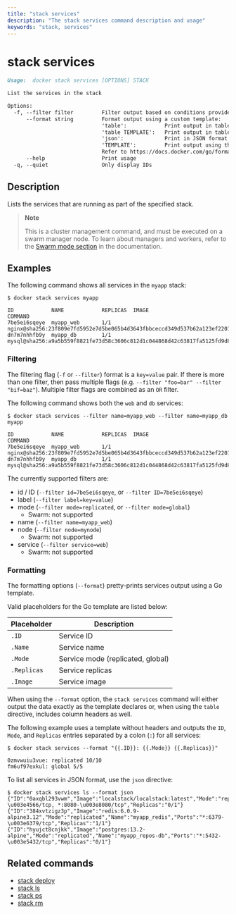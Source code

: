 ```yaml
---
title: "stack services"
description: "The stack services command description and usage"
keywords: "stack, services"
---
```


# stack services

```markdown
Usage:  docker stack services [OPTIONS] STACK

List the services in the stack

Options:
  -f, --filter filter         Filter output based on conditions provided
      --format string         Format output using a custom template:
                              'table':            Print output in table format with column headers (default)
                              'table TEMPLATE':   Print output in table format using the given Go template
                              'json':             Print in JSON format
                              'TEMPLATE':         Print output using the given Go template.
                              Refer to https://docs.docker.com/go/formatting/ for more information about formatting output with templates
      --help                  Print usage
  -q, --quiet                 Only display IDs
```

## Description

Lists the services that are running as part of the specified stack.

> **Note**
>
> This is a cluster management command, and must be executed on a swarm
> manager node. To learn about managers and workers, refer to the
> [Swarm mode section](https://docs.docker.com/engine/swarm/) in the
> documentation.

## Examples

The following command shows all services in the `myapp` stack:

```console
$ docker stack services myapp

ID            NAME            REPLICAS  IMAGE                                                                          COMMAND
7be5ei6sqeye  myapp_web       1/1       nginx@sha256:23f809e7fd5952e7d5be065b4d3643fbbceccd349d537b62a123ef2201bc886f
dn7m7nhhfb9y  myapp_db        1/1       mysql@sha256:a9a5b559f8821fe73d58c3606c812d1c044868d42c63817fa5125fd9d8b7b539
```

### Filtering

The filtering flag (`-f` or `--filter`) format is a `key=value` pair. If there
is more than one filter, then pass multiple flags (e.g. `--filter "foo=bar" --filter "bif=baz"`).
Multiple filter flags are combined as an `OR` filter.

The following command shows both the `web` and `db` services:

```console
$ docker stack services --filter name=myapp_web --filter name=myapp_db myapp

ID            NAME            REPLICAS  IMAGE                                                                          COMMAND
7be5ei6sqeye  myapp_web       1/1       nginx@sha256:23f809e7fd5952e7d5be065b4d3643fbbceccd349d537b62a123ef2201bc886f
dn7m7nhhfb9y  myapp_db        1/1       mysql@sha256:a9a5b559f8821fe73d58c3606c812d1c044868d42c63817fa5125fd9d8b7b539
```

The currently supported filters are:

* id / ID (`--filter id=7be5ei6sqeye`, or `--filter ID=7be5ei6sqeye`)
* label (`--filter label=key=value`)
* mode (`--filter mode=replicated`, or `--filter mode=global`)
  * Swarm: not supported
* name (`--filter name=myapp_web`)
* node (`--filter node=mynode`)
  * Swarm: not supported
* service (`--filter service=web`)
  * Swarm: not supported

### Formatting

The formatting options (`--format`) pretty-prints services output
using a Go template.

Valid placeholders for the Go template are listed below:

| Placeholder | Description                       |
|-------------|-----------------------------------|
| `.ID`       | Service ID                        |
| `.Name`     | Service name                      |
| `.Mode`     | Service mode (replicated, global) |
| `.Replicas` | Service replicas                  |
| `.Image`    | Service image                     |

When using the `--format` option, the `stack services` command will either
output the data exactly as the template declares or, when using the
`table` directive, includes column headers as well.

The following example uses a template without headers and outputs the
`ID`, `Mode`, and `Replicas` entries separated by a colon (`:`) for all services:

```console
$ docker stack services --format "{{.ID}}: {{.Mode}} {{.Replicas}}"

0zmvwuiu3vue: replicated 10/10
fm6uf97exkul: global 5/5
```

To list all services in JSON format, use the `json` directive:

```console
$ docker stack services ls --format json
{"ID":"0axqbl293vwm","Image":"localstack/localstack:latest","Mode":"replicated","Name":"myapp_localstack","Ports":"*:4566-\u003e4566/tcp, *:8080-\u003e8080/tcp","Replicas":"0/1"}
{"ID":"384xvtzigz3p","Image":"redis:6.0.9-alpine3.12","Mode":"replicated","Name":"myapp_redis","Ports":"*:6379-\u003e6379/tcp","Replicas":"1/1"}
{"ID":"hyujct8cnjkk","Image":"postgres:13.2-alpine","Mode":"replicated","Name":"myapp_repos-db","Ports":"*:5432-\u003e5432/tcp","Replicas":"0/1"}
```


## Related commands

* [stack deploy](stack_deploy.md)
* [stack ls](stack_ls.md)
* [stack ps](stack_ps.md)
* [stack rm](stack_rm.md)
